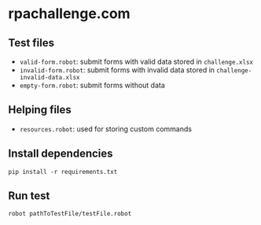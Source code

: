 # rpachallenge.com
## Test files
- `valid-form.robot`: submit forms with valid data stored in `challenge.xlsx`
- `invalid-form.robot`: submit forms with invalid data stored in `challenge-invalid-data.xlsx`
- `empty-form.robot`: submit forms without data

## Helping files
- `resources.robot`: used for storing custom commands

## Install dependencies
`pip install -r requirements.txt`

## Run test
`robot pathToTestFile/testFile.robot`
